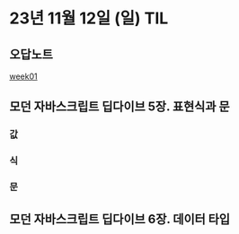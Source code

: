 # 23년 11월 12일 (일) TIL

## 오답노트

[week01](../../curriculum/week01/README.md)

## 모던 자바스크립트 딥다이브 5장. 표현식과 문

### 값

### 식

### 문

## 모던 자바스크립트 딥다이브 6장. 데이터 타입

